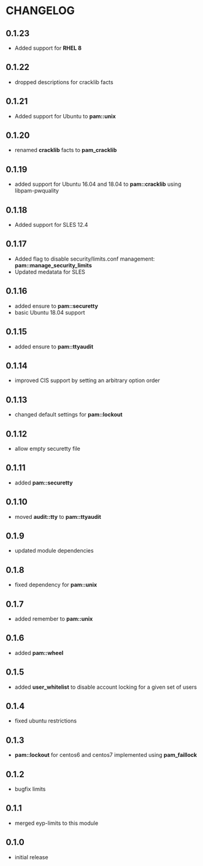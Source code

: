 # CHANGELOG

## 0.1.23

* Added support for **RHEL 8**

## 0.1.22

* dropped descriptions for cracklib facts

## 0.1.21

* Added support for Ubuntu to **pam::unix**

## 0.1.20

* renamed **cracklib** facts to **pam_cracklib**

## 0.1.19

* added support for Ubuntu 16.04 and 18.04 to **pam::cracklib** using libpam-pwquality

## 0.1.18

* Added support for SLES 12.4

## 0.1.17

* Added flag to disable security/limits.conf management: **pam::manage_security_limits**
* Updated medatata for SLES

## 0.1.16

* added ensure to **pam::securetty**
* basic Ubuntu 18.04 support

## 0.1.15

* added ensure to **pam::ttyaudit**

## 0.1.14

* improved CIS support by setting an arbitrary option order

## 0.1.13

* changed default settings for **pam::lockout**

## 0.1.12

* allow empty securetty file

## 0.1.11

* added **pam::securetty**

## 0.1.10

* moved **audit::tty** to **pam::ttyaudit**

## 0.1.9

* updated module dependencies

## 0.1.8

* fixed dependency for **pam::unix**

## 0.1.7

* added remember to **pam::unix**

## 0.1.6

* added **pam::wheel**

## 0.1.5

* added **user_whitelist** to disable account locking for a given set of users

## 0.1.4

*  fixed ubuntu restrictions

## 0.1.3

* **pam::lockout** for centos6 and centos7 implemented using **pam_faillock**

## 0.1.2

* bugfix limits

## 0.1.1

* merged eyp-limits to this module

## 0.1.0

* initial release

